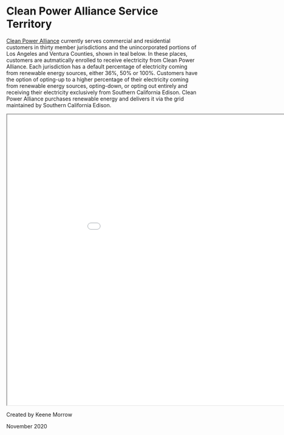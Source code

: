 # Clean Power Alliance Service Territory

<a href = "https://cleanpoweralliance.org/">Clean Power Alliance</a> currently serves commercial and residential customers in thirty member jurisdictions and the unincorporated portions of Los Angeles and Ventura Counties, shown in teal below.  In these places, customers are autmatically enrolled to receive electricity from Clean Power Alliance.  Each jurisdiction has a default percentage of electricity coming from renewable energy sources, either 36%, 50% or 100%.  Customers have the option of opting-up to a higher percentage of their electricity coming from renewable energy sources, opting-down, or opting out entirely and receiving their electricity exclusively from Southern California Edison.  Clean Power Alliance purchases renewable energy and delivers it via the grid maintained by Southern California Edison.

<iframe src="webmap/index.html" width=1024 height=768></iframe>

Created by Keene Morrow

November 2020